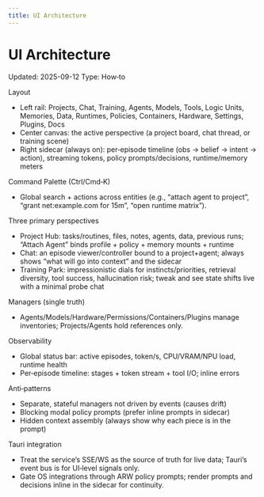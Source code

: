 ```yaml
---
title: UI Architecture
---
```


# UI Architecture
Updated: 2025-09-12
Type: How‑to

Layout
- Left rail: Projects, Chat, Training, Agents, Models, Tools, Logic Units, Memories, Data, Runtimes, Policies, Containers, Hardware, Settings, Plugins, Docs
- Center canvas: the active perspective (a project board, chat thread, or training scene)
- Right sidecar (always on): per‑episode timeline (obs → belief → intent → action), streaming tokens, policy prompts/decisions, runtime/memory meters

Command Palette (Ctrl/Cmd‑K)
- Global search + actions across entities (e.g., “attach agent to project”, “grant net:example.com for 15m”, “open runtime matrix”).

Three primary perspectives
- Project Hub: tasks/routines, files, notes, agents, data, previous runs; “Attach Agent” binds profile + policy + memory mounts + runtime
- Chat: an episode viewer/controller bound to a project+agent; always shows “what will go into context” and the sidecar
- Training Park: impressionistic dials for instincts/priorities, retrieval diversity, tool success, hallucination risk; tweak and see state shifts live with a minimal probe chat

Managers (single truth)
- Agents/Models/Hardware/Permissions/Containers/Plugins manage inventories; Projects/Agents hold references only.

Observability
- Global status bar: active episodes, token/s, CPU/VRAM/NPU load, runtime health
- Per‑episode timeline: stages + token stream + tool I/O; inline errors

Anti‑patterns
- Separate, stateful managers not driven by events (causes drift)
- Blocking modal policy prompts (prefer inline prompts in sidecar)
- Hidden context assembly (always show why each piece is in the prompt)

Tauri integration
- Treat the service’s SSE/WS as the source of truth for live data; Tauri’s event bus is for UI‑level signals only.
- Gate OS integrations through ARW policy prompts; render prompts and decisions inline in the sidecar for continuity.
